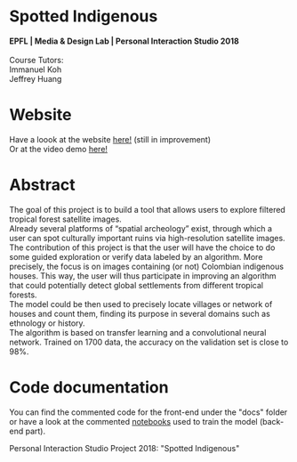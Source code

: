 # Spotted Indigenous
**EPFL | Media & Design Lab | Personal Interaction Studio 2018**
<br>
<br>Course Tutors:
<br>Immanuel Koh 
<br>Jeffrey Huang  

# Website 
Have a loook at the website [here!](https://borisflu.github.io/PIS2018/) (still in improvement)
<br>Or at the video demo [here!](https://vimeo.com/273300367)

# Abstract 
The goal of this project is to build a tool that allows users to explore filtered tropical forest satellite images. 
<br>Already several platforms of “spatial archeology” exist, through which a user can spot culturally important ruins via high-resolution satellite images. 
<br>The contribution of this project is that the user will have the choice to do some guided exploration or verify data labeled by an algorithm. More precisely, the focus is on images containing (or not) Colombian indigenous houses. This way, the user will thus participate in improving an algorithm that could potentially detect global settlements from different tropical forests. 
<br>The model could be then used to precisely locate villages or network of houses and count them, finding its purpose in several domains such as ethnology or history. 
<br>The algorithm is based on transfer learning and a convolutional neural network. Trained on 1700 data, the accuracy on the validation set is close to 98%.

# Code documentation 
You can find the commented code for the front-end under the "docs" folder or have a look at the commented [notebooks](https://github.com/BorisFlu/PIS2018/tree/master/Notebooks) used to train the model (back-end part).

Personal Interaction Studio Project 2018: "Spotted Indigenous"

